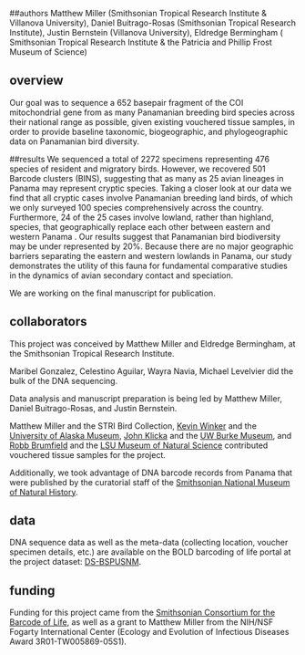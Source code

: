 ##authors
Matthew Miller (Smithsonian Tropical Research Institute & Villanova University), Daniel Buitrago-Rosas (Smithsonian Tropical Research Institute), Justin Bernstein (Villanova University), Eldredge Bermingham ( Smithsonian Tropical Research Institute & the Patricia and Phillip Frost Museum of Science)

## overview
Our goal was to sequence a 652 basepair fragment of the  COI mitochondrial gene from as many Panamanian breeding bird species across their national range as possible, given existing vouchered tissue samples, in order to provide baseline taxonomic, biogeographic, and phylogeographic data on Panamanian bird diversity.

##results
We sequenced a total of 2272 specimens representing 476 species of resident and migratory birds. However, we recovered 501 Barcode clusters (BINS), suggesting that as many as 25 avian lineages in Panama may represent cryptic species. Taking a closer look at our data we find that all cryptic cases involve Panamanian breeding land birds, of which we only surveyed 100 species comprehensively across the country. Furthermore, 24 of the 25 cases involve lowland, rather than highland, species, that geographically replace each other between eastern and western Panama . Our results suggest that Panamanian bird biodiversity may be under represented by 20%. Because there are no major geographic barriers separating the eastern and western lowlands in Panama, our study demonstrates the utility of this fauna for fundamental comparative studies in the dynamics of avian secondary contact and speciation.

We are working on the final manuscript for publication.

## collaborators
This project was conceived by Matthew Miller and Eldredge Bermingham, at the Smithsonian Tropical Research Institute.

Maribel Gonzalez, Celestino Aguilar, Wayra Navia, Michael Levelvier did the bulk of the DNA sequencing.

Data analysis and manuscript preparation is being led by Matthew Miller, Daniel Buitrago-Rosas, and Justin Bernstein.

Matthew Miller and the STRI Bird Collection, [Kevin Winker](http://www.kevinwinker.org/) and the [University of Alaska Museum](http://www.universityofalaskamuseumbirds.org/), [John Klicka](http://klickalab.com/) and the [UW Burke Museum](http://www.burkemuseum.org/research-and-collections/ornithology), and [Robb Brumfield](http://www.museum.lsu.edu/brumfield.html) and the [LSU Museum of Natural Science](http://sites01.lsu.edu/wp/mns/) contributed vouchered tissue samples for the project.

Additionally, we took advantage of DNA barcode records from Panama that were published by the curatorial staff of the [Smithsonian National Museum of Natural History](http://vertebrates.si.edu/birds/).

## data
DNA sequence data as well as the meta-data (collecting location, voucher specimen details, etc.) are available on the BOLD barcoding of life portal at the project dataset: [DS-BSPUSNM](http://www.boldsystems.org/index.php/Public_SearchTerms?query=DS-BSPUSNM).

## funding
Funding for this project came from the [Smithsonian Consortium for the Barcode of Life](http://barcoding.si.edu/), as well as a grant to Matthew Miller from the NIH/NSF Fogarty International Center (Ecology and Evolution of Infectious Diseases Award 3R01-TW005869-05S1).
